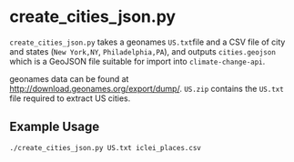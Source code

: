 # create_cities_json.py

`create_cities_json.py` takes a geonames `US.txt`file and a CSV file of city and states (`New York,NY`, `Philadelphia,PA`), and outputs `cities.geojson` which is a GeoJSON file suitable for import into `climate-change-api`.

geonames data can be found at http://download.geonames.org/export/dump/. `US.zip` contains the `US.txt` file required to extract US cities.

## Example Usage

`./create_cities_json.py US.txt iclei_places.csv`
